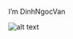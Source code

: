 I’m DinhNgocVan

![alt text](https://gamek.mediacdn.vn/133514250583805952/2021/2/6/scale-16125837872562012945809.jpeg)


<!---
DinhNgocVan/DinhNgocVan is a ✨ special ✨ repository because its `README.md` (this file) appears on your GitHub profile.
You can click the Preview link to take a look at your changes.
--->
